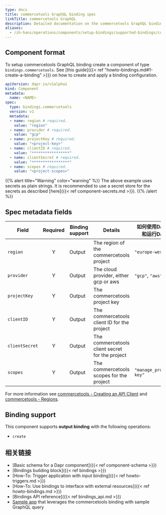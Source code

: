 ```yaml
---
type: docs
title: commercetools GraphQL binding spec
linkTitle: commercetools GraphQL
description: Detailed documentation on the commercetools GraphQL binding component
aliases:
  - /zh-hans/operations/components/setup-bindings/supported-bindings/commercetools/
---
```


## Component format

To setup commercetools GraphQL binding create a component of type `bindings.commercetools`. See [this guide]({{< ref "howto-bindings.md#1-create-a-binding" >}}) on how to create and apply a binding configuration.

```yaml
apiVersion: dapr.io/v1alpha1
kind: Component
metadata:
  name: <NAME>
spec:
  type: bindings.commercetools
  version: v1
  metadata:
  - name: region # required.
    value: "region"
  - name: provider # required.
    value: "gcp"
  - name: projectKey # required.
    value: "<project-key>"
  - name: clientID # required.
    value: "*****************"
  - name: clientSecret # required.
    value: "*****************"
  - name: scopes # required.
    value: "<project-scopes>"
```

{{% alert title="Warning" color="warning" %}}
The above example uses secrets as plain strings. It is recommended to use a secret store for the secrets as described [here]({{< ref component-secrets.md >}}).
{{% /alert %}}

## Spec metadata fields

| Field          | Required | Binding support | Details                                         | 如何使用Dapr扩展来开发和运行Dapr应用程序       |
| -------------- | :------: | --------------- | ----------------------------------------------- | ------------------------------ |
| `region`       |     Y    | Output          | The region of the commercetools project         | `"europe-west1"`               |
| `provider`     |     Y    | Output          | The cloud provider, either gcp or aws           | `"gcp"`, `"aws"`               |
| `projectKey`   |     Y    | Output          | The commercetools project key                   |                                |
| `clientID`     |     Y    | Output          | The commercetools client ID for the project     |                                |
| `clientSecret` |     Y    | Output          | The commercetools client secret for the project |                                |
| `scopes`       |     Y    | Output          | The commercetools scopes for the project        | `"manage_project:project-key"` |

For more information see [commercetools - Creating an API Client](https://docs.commercetools.com/getting-started/create-api-client#create-an-api-client) and [commercetools - Regions](https://docs.commercetools.com/api/general-concepts#regions).

## Binding support

This component supports **output binding** with the following operations:

- `create`

## 相关链接

- [Basic schema for a Dapr component]({{< ref component-schema >}})
- [Bindings building block]({{< ref bindings >}})
- [How-To: Trigger application with input binding]({{< ref howto-triggers.md >}})
- [How-To: Use bindings to interface with external resources]({{< ref howto-bindings.md >}})
- [Bindings API reference]({{< ref bindings_api.md >}})
- [Sample app](https://github.com/dapr/samples/tree/master/commercetools-graphql-sample) that leverages the commercetools binding with sample GraphQL query
